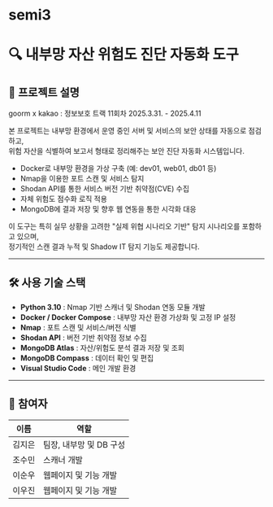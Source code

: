 # semi3

# 🔍 내부망 자산 위험도 진단 자동화 도구

## 📌 프로젝트 설명

goorm x kakao : 정보보호 트랙 11회차
2025.3.31. - 2025.4.11

본 프로젝트는 내부망 환경에서 운영 중인 서버 및 서비스의 보안 상태를 자동으로 점검하고,  
위험 자산을 식별하여 보고서 형태로 정리해주는 보안 진단 자동화 시스템입니다.  

- Docker로 내부망 환경을 가상 구축 (예: dev01, web01, db01 등)
- Nmap을 이용한 포트 스캔 및 서비스 탐지
- Shodan API를 통한 서비스 버전 기반 취약점(CVE) 수집
- 자체 위험도 점수화 로직 적용
- MongoDB에 결과 저장 및 향후 웹 연동을 통한 시각화 대응

이 도구는 특히 실무 상황을 고려한 "실제 위협 시나리오 기반" 탐지 시나리오를 포함하고 있으며,  
정기적인 스캔 결과 누적 및 Shadow IT 탐지 기능도 제공합니다.

---

## 🛠️ 사용 기술 스택

- **Python 3.10** : Nmap 기반 스캐너 및 Shodan 연동 모듈 개발
- **Docker / Docker Compose** : 내부망 자산 환경 가상화 및 고정 IP 설정
- **Nmap** : 포트 스캔 및 서비스/버전 식별
- **Shodan API** : 버전 기반 취약점 정보 수집
- **MongoDB Atlas** : 자산/위험도 분석 결과 저장 및 조회
- **MongoDB Compass** : 데이터 확인 및 편집
- **Visual Studio Code** : 메인 개발 환경

---

## 👥 참여자

| 이름     | 역할        | 
|----------|-------------|
| 김지은  | 팀장, 내부망 및 DB 구성  | 
| 조수민  | 스캐너 개발 | 
| 이순우  | 웹페이지 및 기능 개발 | 
| 이우진  | 웹페이지 및 기능 개발 | 
